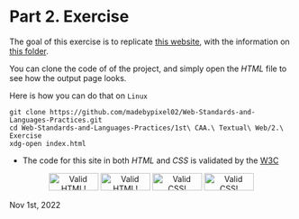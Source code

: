<!-- *********************************************************************** -->
<!--                                                                         -->
<!--                                         =@@*   +@@+                     -->
<!--                                         =@@*   +@@+ :*%@@@%*:           -->
<!--                                         =@@*   =@@+.@@@=--%@@-          -->
<!--                                         :@@%. .#@@--@@*   +@@* .+%@@@   -->
<!-- README.md                                =%@@@@@@+ =@@*   =@@+.@@@+-=   -->
<!--                                            .---:   -@@#.  *@@--@@*      -->
<!-- By: aperez-b <aperez-b@uoc.edu>                     +@@@@@@@* +@@+      -->
<!--                                                       :-==:.  -@@#      -->
<!-- Created: 2022/10/29 11:53:10 by aperez-b                       +@@@%@   -->
<!-- Updated: 2022/12/05 17:10:12 by aperez-b                                -->
<!--                                                                         -->
<!-- *********************************************************************** -->

# Part 2. Exercise

The goal of this exercise is to replicate [this website](./other/HTML_and_CSS_Best_Practices.png), with the information on [this folder](./other).

You can clone the code of of the project, and simply open the *HTML* file to see how the output page looks.

Here is how you can do that on ``Linux``

```shell
git clone https://github.com/madebypixel02/Web-Standards-and-Languages-Practices.git
cd Web-Standards-and-Languages-Practices/1st\ CAA.\ Textual\ Web/2.\ Exercise
xdg-open index.html
```

* The code for this site in both *HTML* and *CSS* is validated by the [W3C](https://www.w3.org/)

<div align=center>

<a href="https://validator.w3.org/nu/#file">
    <img style="border:0;width:88px;height:31px"
        src="http://www.w3.org/Icons/valid-html401-blue.png"
        alt="Valid HTML!" /></a>
<a href="https://validator.w3.org/nu/#file">
    <img style="border:0;width:88px;height:31px"
        src="http://www.w3.org/Icons/valid-html401.png"
        alt="Valid HTML!" /></a>
<a href="https://jigsaw.w3.org/css-validator/#validate_by_upload">
    <img style="border:0;width:88px;height:31px"
        src="http://www.w3.org/Icons/valid-css-blue.png"
        alt="Valid CSS!" /></a>
  <a href="https://jigsaw.w3.org/css-validator/#validate_by_upload">
        <img style="border:0;width:88px;height:31px"
            src="http://www.w3.org/Icons/valid-css.png"
            alt="Valid CSS!" /></a>
</div>

Nov 1st, 2022

